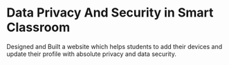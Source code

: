 # Data Privacy And Security in Smart Classroom

Designed and Built a website which helps students to add their devices and update their profile with absolute privacy and data security.